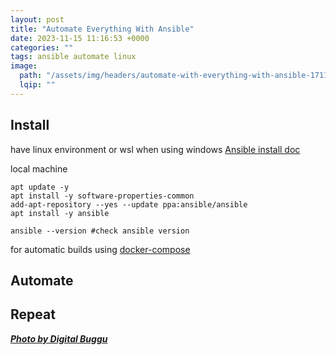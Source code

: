```yaml
---
layout: post
title: "Automate Everything With Ansible"
date: 2023-11-15 11:16:53 +0000
categories: ""
tags: ansible automate linux
image:
  path: "/assets/img/headers/automate-with-everything-with-ansible-171198.jpg"
  lqip: ""
---
```


## Install
have linux environment or wsl when using windows
[Ansible install doc](https://docs.ansible.com/ansible/latest/installation_guide/installation_distros.html#installing-ansible-on-ubuntu)

local machine
```
apt update -y
apt install -y software-properties-common
add-apt-repository --yes --update ppa:ansible/ansible
apt install -y ansible

ansible --version #check ansible version
```

for automatic builds using [docker-compose](https://gist.github.com/Bash-Clevin/a82645d5bcf82e70ccd7b121ef4b49a6) 

## Automate
## Repeat

***[Photo by Digital Buggu]( https://www.pexels.com/photo/colorful-toothed-wheels-171198/)***